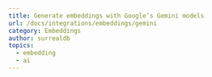 ```yaml
---
title: Generate embeddings with Google’s Gemini models
url: /docs/integrations/embeddings/gemini
category: Embeddings
author: surrealdb
topics:
  - embedding
  - ai
---
```


